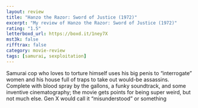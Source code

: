 ```yaml
---
layout: review
title: "Hanzo the Razor: Sword of Justice (1972)"
excerpt: "My review of Hanzo the Razor: Sword of Justice (1972)"
rating: "1.5"
letterboxd_url: https://boxd.it/1ney7X
mst3k: false
rifftrax: false
category: movie-review
tags: [samurai, sexploitation]
---
```


Samurai cop who loves to torture himself uses his big penis to “interrogate” women and his house full of traps to take out would-be assassins. Complete with blood spray by the gallons, a funky soundtrack, and some inventive cinematography; the movie gets points for being super weird, but not much else. Gen X would call it “misunderstood” or something
